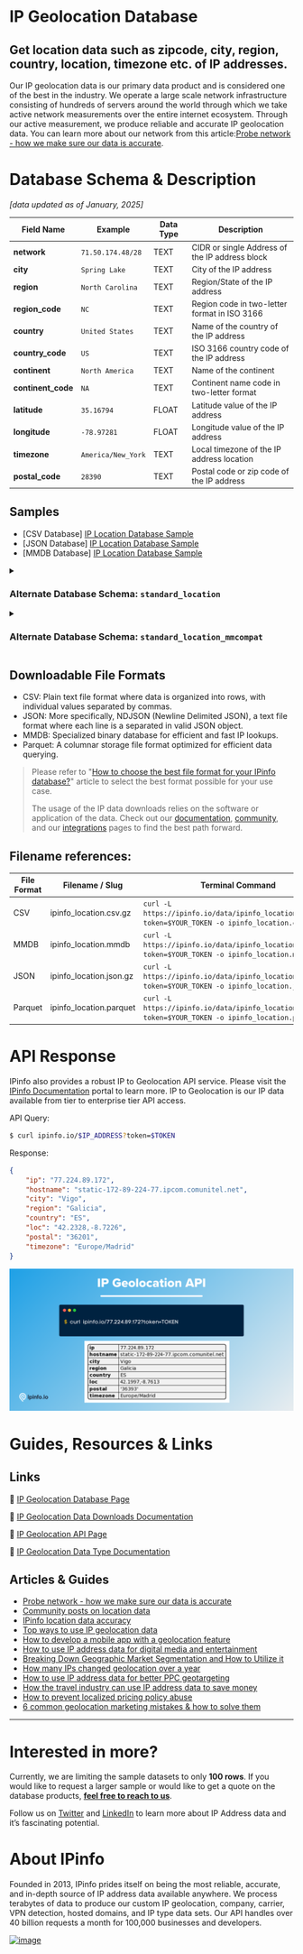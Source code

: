 # IP Geolocation Database

## Get location data such as zipcode, city, region, country, location, timezone etc. of IP addresses.

Our IP geolocation data is our primary data product and is considered one of the best in the industry. We operate a large scale network infrastructure consisting of hundreds of servers around the world through which we take active network measurements over the entire internet ecosystem. Through our active measurement, we produce reliable and accurate IP geolocation data. You can learn more about our network from this article:[Probe network - how we make sure our data is accurate](https://ipinfo.io/blog/probe-network-how-we-make-sure-our-data-is-accurate/).

# Database Schema & Description

*[data updated as of January, 2025]*

| Field Name         | Example            | Data Type | Description                                    |
|--------------------|--------------------|-----------|------------------------------------------------|
| **network**        | `71.50.174.48/28`  | TEXT      | CIDR or single Address of the IP address block |
| **city**           | `Spring Lake`      | TEXT      | City of the IP address                         |
| **region**         | `North Carolina`   | TEXT      | Region/State of the IP address                 |
| **region_code**    | `NC`               | TEXT      | Region code in two-letter format in ISO 3166   |
| **country**        | `United States`    | TEXT      | Name of the country of the IP address          |
| **country_code**   | `US`               | TEXT      | ISO 3166 country code of the IP address        |
| **continent**      | `North America`    | TEXT      | Name of the continent                          |
| **continent_code** | `NA`               | TEXT      | Continent name code in two-letter format       |
| **latitude**       | `35.16794`         | FLOAT     | Latitude value of the IP address               |
| **longitude**      | `-78.97281`        | FLOAT     | Longitude value of the IP address              |
| **timezone**       | `America/New_York` | TEXT      | Local timezone of the IP address location      |
| **postal_code**    | `28390`            | TEXT      | Postal code or zip code of the IP address      |


## Samples

- [CSV Database] [IP Location Database Sample](/IP%20Geolocation/ipinfo_location_sample.csv)
- [JSON Database] [IP Location Database Sample](/IP%20Geolocation/ipinfo_location_sample.json)
- [MMDB Database] [IP Location Database Sample](/IP%20Geolocation/ipinfo_location_sample.mmdb)

<details>

<summary><h3>Alternate Database Schema: <code>standard_location</code></h3></summary>

The `standard_location` data download is structured based on IP ranges (`start_ip` and `end_ip`). It includes the `join_key` column but does not include the columns `region_code` and `country_code` (as the country code is contained in the `country` column and it does not provide the name of the country). Additionally, it does not include the columns `continent` and `continent_name`.

Our default data downloads has been updated (January, 2025) to use the `network`-based schema which also does not include the `join_key` column. However, we will continue supporting the original IP range-based schema for existing customers, with no plans for deprecation. While the underlying data remains the same, the difference lies only in the schema.

| Field Name      | Example            | Data Type | Description                                              |
|-----------------|--------------------|-----------|----------------------------------------------------------|
| **start_ip**    | `1.253.242.0`      | TEXT      | Starting IP address of an IP address range               |
| **end_ip**      | `1.253.242.255`    | TEXT      | Ending IP address of an IP address range                 |
| **join_key**    | `1.253.0.0`        | TEXT      | Special variable to facilitate database `join` operation |
| **city**        | `Yangsan`          | TEXT      | City of the IP address                                   |
| **region**      | `Gyeongsangnam-do` | TEXT      | Region of the IP address                                 |
| **country**     | `KR`               | TEXT      | ISO 3166 country code of the IP address                  |
| **latitude**    | `35.34199`         | FLOAT     | Latitude value of the IP address                         |
| **longitude**   | `129.03358`        | FLOAT     | Longitude value of the IP address                        |
| **postal_code** | `50593`            | TEXT      | Postal code or zip code of the IP address                |
| **timezone**    | `Asia/Seoul`       | TEXT      | Local timezone of the IP address                         |

> Includes IP range columns (`start_ip` and `end_ip`) instead of a network or CIDR based column (`network`).
> `join_key` represents the Class C network each IP address is part of, allowing you to filter the result set significantly before `join`ing. Learn more about `join_key` [here](https://community.ipinfo.io/t/ipinfos-join-key-column-explained/5526).


#### Samples

- [CSV Database] [IP Geolocation Database Sample](/IP%20Geolocation/ip_geolocation_sample.csv)
- [JSON Database] [IP Geolocation Database Sample](/IP%20Geolocation/ip_geolocation_sample.json)
- [MMDB Database] [IP Geolocation Database Sample](/IP%20Geolocation/ip_geolocation_sample.mmdb)

</details>

<details>

<summary><h3>Alternate Database Schema: <code>standard_location_mmcompat</code></h3></summary>

The `standard_location_mmcompat` database schema is a custom database that provides easier migration from alternative providers by offering the `geonames_id` field and other location data. Even though the migration process will not be plug and play from an alternative provider, we provide all the necessary information for users to account for only the schema.

| Field Name         | Example           | Data Type | Descrption                                           |
|--------------------|-------------------|-----------|------------------------------------------------------|
| **Network**        | `50.62.0.0/15`    | TEXT      | CIDR or IP network of the IP address block           |
| **City**           | `Tempe`           | TEXT      | City of the IP address                               |
| **Continent**      | `NA`              | TEXT      | Continent name code in two-letter format             |
| **Country**        | `US`              | TEXT      | ISO 3166 country code of the IP address              |
| **Country_name**   | `United States`   | TEXT      | Name of the country of the IP address                |
| **Geoname_id**     | `5317058`         | TEXT      | Geoname_id that corresponds to geonames.org database |
| **Lat**            | `33.41477`        | FLOAT     | Latitude value of the location                       |
| **Lng**            | `-111.90931`      | FLOAT     | Longitude value of the location                      |
| **Postal**         | `85285`           | TEXT      | Postal code or zip code of the IP address            |
| **Region**         | `AZ`              | TEXT      | Region code in two-letter format in ISO 3166         |
| **Region_name**    | `Arizona`         | TEXT      | Region of the IP address                             |
| **Subregion**      | `013`             | INTEGER   | Subregion code                                       |
| **Subregion_name** | `Maricopa County` | TEXT      | Subregion name                                       |
| **Timezone**       | `America/Phoenix` | TEXT      | Local timezone of the IP address location            |


#### Samples

- [MMDB Database (Standard)] [IP Geolocation Standard Database Sample](/IP%20Geolocation/ip_geolocation_standard_sample.mmdb)

</details>

## Downloadable File Formats

- CSV: Plain text file format where data is organized into rows, with individual values separated by commas.
- JSON: More specifically, NDJSON (Newline Delimited JSON), a text file format where each line is a separated in valid JSON object.
- MMDB: Specialized binary database for efficient and fast IP lookups.
- Parquet: A columnar storage file format optimized for efficient data querying.

> Please refer to "[How to choose the best file format for your IPinfo database?](https://ipinfo.io/blog/ipinfo-database-formats/)" article to select the best format possible for your use case.
>
> The usage of the IP data downloads relies on the software or application of the data. Check out our [documentation](https://ipinfo.io/developers/database-download), [community](https://community.ipinfo.io/c/docs/8), and our [integrations](https://ipinfo.io/integrations) pages to find the best path forward.

## Filename references:


| File Format | Filename / Slug         | Terminal Command                                                                                      |
|-------------|-------------------------|-------------------------------------------------------------------------------------------------------|
| CSV         | ipinfo_location.csv.gz  | `curl -L https://ipinfo.io/data/ipinfo_location.csv.gz?token=$YOUR_TOKEN -o ipinfo_location.csv.gz`   |
| MMDB        | ipinfo_location.mmdb    | `curl -L https://ipinfo.io/data/ipinfo_location.mmdb?token=$YOUR_TOKEN -o ipinfo_location.mmdb`       |
| JSON        | ipinfo_location.json.gz | `curl -L https://ipinfo.io/data/ipinfo_location.json.gz?token=$YOUR_TOKEN -o ipinfo_location.json.gz` |
| Parquet     | ipinfo_location.parquet | `curl -L https://ipinfo.io/data/ipinfo_location.parquet?token=$YOUR_TOKEN -o ipinfo_location.parquet` |


# API Response

IPinfo also provides a robust IP to Geolocation API service. Please visit the [IPinfo Documentation](https://ipinfo.io/developers/data-types#geolocation-data) portal to learn more. IP to Geolocation is our IP data available from tier to enterprise tier API access.

API Query:

```bash
$ curl ipinfo.io/$IP_ADDRESS?token=$TOKEN
```

Response:

```json
{
    "ip": "77.224.89.172",
    "hostname": "static-172-89-224-77.ipcom.comunitel.net",
    "city": "Vigo",
    "region": "Galicia",
    "country": "ES",
    "loc": "42.2328,-8.7226",
    "postal": "36201",
    "timezone": "Europe/Madrid"
}
```

![IP Geolocation API.png](../assets/IP_Geolocation_API.png)

# Guides, Resources & Links

## Links

🔗 [IP Geolocation Database Page](https://ipinfo.io/products/ip-geolocation-database)

🔗 [IP Geolocation Data Downloads Documentation](https://ipinfo.io/developers/ip-to-geolocation-database)

🔗 [IP Geolocation API Page](https://ipinfo.io/products/ip-geolocation-api)

🔗 [IP Geolocation Data Type Documentation](https://ipinfo.io/developers/data-types#geolocation-data)

## Articles & Guides

- [Probe network - how we make sure our data is accurate](https://ipinfo.io/blog/probe-network-how-we-make-sure-our-data-is-accurate/)
- [Community posts on location data](https://community.ipinfo.io/search?q=location)
- [IPinfo location data accuracy](https://ipinfo.io/accuracy)
- [Top ways to use IP geolocation data](https://ipinfo.io/blog/top-ways-to-use-ip-geolocation-data/)
- [How to develop a mobile app with a geolocation feature](https://ipinfo.io/blog/how-to-develop-a-mobile-application-software-with-a-geolocation-feature/)
- [How to use IP address data for digital media and entertainment](https://ipinfo.io/blog/ip-address-data-for-digital-media-and-entertainment/)
- [Breaking Down Geographic Market Segmentation and How to Utilize it](https://ipinfo.io/blog/breaking-down-geographic-market-segmentation-and-how-to-utilize-it/)
- [How many IPs changed geolocation over a year](https://ipinfo.io/blog/how-many-ips-change-geolocation-over-a-year/)
- [How to use IP address data for better PPC geotargeting](https://ipinfo.io/blog/how-to-use-ip-address-data-for-better-ppc-geotargeting/)
- [How the travel industry can use IP address data to save money](https://ipinfo.io/blog/how-the-travel-industry-can-use-ip-address-data-to-save-money/)
- [How to prevent localized pricing policy abuse](https://ipinfo.io/blog/how-to-prevent-localized-pricing-policy-abuse/)
- [6 common geolocation marketing mistakes & how to solve them](https://ipinfo.io/blog/6-common-geolocation-marketing-mistakes-how-to-solve-them/)

---

# Interested in more?

Currently, we are limiting the sample datasets to only **100 rows**. If you would like to request a larger sample or would like to get a quote on the database products, **[feel free to reach to us](https://ipinfo.io/products/ip-database-download#request_form)**.

Follow us on [Twitter](https://twitter.com/ipinfo) and [LinkedIn](https://www.linkedin.com/company/ipinfo/) to learn more about IP Address data and it’s fascinating potential.

# About IPinfo

Founded in 2013, IPinfo prides itself on being the most reliable, accurate, and in-depth source of IP address data available anywhere. We process terabytes of data to produce our custom IP geolocation, company, carrier, VPN detection, hosted domains, and IP type data sets. Our API handles over 40 billion requests a month for 100,000 businesses and developers.

[![image](https://avatars3.githubusercontent.com/u/15721521?s=128&u=7bb7dde5c4991335fb234e68a30971944abc6bf3&v=4)](https://ipinfo.io/)